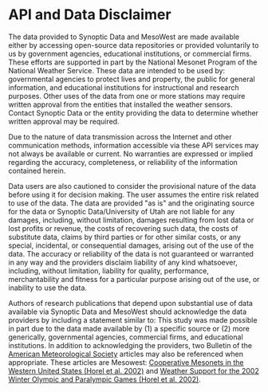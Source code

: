 # API and Data Disclaimer

The data provided to Synoptic Data and MesoWest are made available either by accessing open-source data repositories or provided voluntarily to us by government agencies, educational institutions, or commercial firms. These efforts are supported in part by the National Mesonet Program of the National Weather Service. These data are intended to be used by: governmental agencies to protect lives and property, the public for general information, and educational institutions for instructional and research purposes. Other uses of the data from one or more stations may require written approval from the entities that installed the weather sensors. Contact Synoptic Data or the entity providing the data to determine whether written approval may be required.

Due to the nature of data transmission across the Internet and other communication methods, information accessible via these API services may not always be available or current. No warranties are expressed or implied regarding the accuracy, completeness, or reliability of the information contained herein.

Data users are also cautioned to consider the provisional nature of the data before using it for decision making. The user assumes the entire risk related to use of the data. The data are provided "as is" and the originating source for the data or Synoptic Data/University of Utah are not liable for any damages, including, without limitation, damages resulting from lost data or lost profits or revenue, the costs of recovering such data, the costs of substitute data, claims by third parties or for other similar costs, or any special, incidental, or consequential damages, arising out of the use of the data. The accuracy or reliability of the data is not guaranteed or warranted in any way and the providers disclaim liability of any kind whatsoever, including, without limitation, liability for quality, performance, merchantability and fitness for a particular purpose arising out of the use, or inability to use the data.

Authors of research publications that depend upon substantial use of data available via Synoptic Data and MesoWest should acknowledge the data providers by including a statement similar to: This study was made possible in part due to the data made available by (1) a specific source or (2) more generically, governmental agencies, commercial firms, and educational institutions. In addition to acknowledging the providers, two Bulletin of the [American Meteorological Society][bams] articles may also be referenced when appropriate. These articles are Mesowest: [Cooperative Mesonets in the Western United States (Horel et al. 2002)][article1] and [Weather Support for the 2002 Winter Olympic and Paralympic Games (Horel et al. 2002)][article2].

[bams]: http://www.ametsoc.org/pubs/bams/
[article1]: https://journals.ametsoc.org/doi/abs/10.1175/1520-0477%282002%29083%3C0211%3AMCMITW%3E2.3.CO%3B2
[article2]: https://journals.ametsoc.org/doi/abs/10.1175/1520-0477%282002%29083%3C0227%3AWSFTWO%3E2.3.CO%3B2
